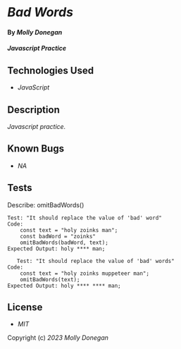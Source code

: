 # _Bad Words_

#### By _**Molly Donegan**_

#### _Javascript Practice_

## Technologies Used

* _JavaScript_

## Description

_Javascript practice._

## Known Bugs

* _NA_

## Tests

Describe: omitBadWords()

    Test: "It should replace the value of 'bad' word"
    Code:
        const text = "holy zoinks man";
        const badWord = "zoinks"
        omitBadWords(badWord, text);
    Expected Output: holy **** man;

       Test: "It should replace the value of 'bad' words"
    Code:
        const text = "holy zoinks muppeteer man";
        omitBadWords(text);
    Expected Output: holy **** **** man;

## License

* _MIT_

Copyright (c) _2023_ _Molly Donegan_
